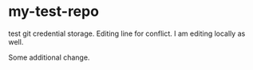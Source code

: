 # my-test-repo

test git credential storage. Editing line for conflict. I am editing locally as well.

Some additional change.

